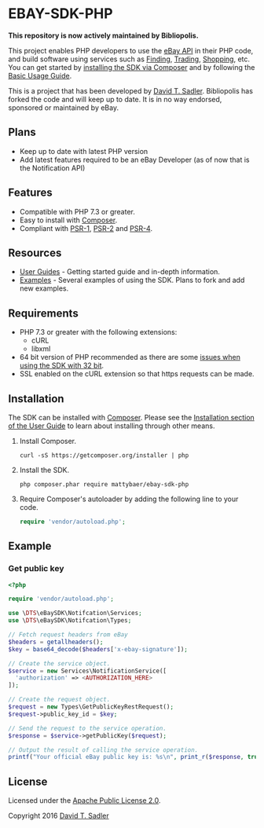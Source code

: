 # EBAY-SDK-PHP

**This repository is now actively maintained by Bibliopolis.**

This project enables PHP developers to use the [eBay API](https://go.developer.ebay.com/api-documentation) in their PHP code, and build software using services such as [Finding](http://developer.ebay.com/Devzone/finding/Concepts/FindingAPIGuide.html), [Trading](http://developer.ebay.com/DevZone/guides/ebayfeatures/index.html), [Shopping](http://developer.ebay.com/Devzone/shopping/docs/Concepts/ShoppingAPIGuide.html), etc. You can get started by [installing the SDK via Composer](http://devbay.net/sdk/guides/getting-started/installation.html) and by following the [Basic Usage Guide](http://devbay.net/sdk/guides/getting-started/basic-usage.html).

This is a project that has been developed by [David T. Sadler](http://twitter.com/davidtsadler). Bibliopolis has forked the code and will keep up to date. It is in no way endorsed, sponsored or maintained by eBay.

## Plans
  - Keep up to date with latest PHP version
  - Add latest features required to be an eBay Developer (as of now that is the Notification API)

## Features

  - Compatible with PHP 7.3 or greater.
  - Easy to install with [Composer](http://getcomposer.org/).
  - Compliant with [PSR-1](http://www.php-fig.org/psr/psr-1/), [PSR-2](http://www.php-fig.org/psr/psr-2/) and [PSR-4](http://www.php-fig.org/psr/psr-4/).

## Resources

  - [User Guides](http://devbay.net/sdk/guides/) - Getting started guide and in-depth information.
  - [Examples](https://github.com/davidtsadler/ebay-sdk-examples) - Several examples of using the SDK. Plans to fork and add new examples.

## Requirements

  - PHP 7.3 or greater with the following extensions:
      - cURL
      - libxml
  - 64 bit version of PHP recommended as there are some [issues when using the SDK with 32 bit](http://devbay.net/sdk/guides/getting-started/requirements.html#using-the-sdk-with-32-bit-systems).
  - SSL enabled on the cURL extension so that https requests can be made.

## Installation

The SDK can be installed with [Composer](http://getcomposer.org/). Please see the [Installation section of the User Guide](http://devbay.net/sdk/guides/getting-started/installation.html) to learn about installing through other means.

  1. Install Composer.

     ```
     curl -sS https://getcomposer.org/installer | php
     ```

  1. Install the SDK.

     ```
     php composer.phar require mattybaer/ebay-sdk-php
     ```

  1. Require Composer's autoloader by adding the following line to your code.

     ```php
     require 'vendor/autoload.php';
     ```

## Example

### Get public key

```php
<?php

require 'vendor/autoload.php';

use \DTS\eBaySDK\Notifcation\Services;
use \DTS\eBaySDK\Notifcation\Types;

// Fetch request headers from eBay
$headers = getallheaders();
$key = base64_decode($headers['x-ebay-signature']);

// Create the service object.
$service = new Services\NotificationService([
  'authorization' => <AUTHORIZATION_HERE>
]);

// Create the request object.
$request = new Types\GetPublicKeyRestRequest();
$request->public_key_id = $key;

// Send the request to the service operation.
$response = $service->getPublicKey($request);

// Output the result of calling the service operation.
printf("Your official eBay public key is: %s\n", print_r($response, true));
```

## License

Licensed under the [Apache Public License 2.0](http://www.apache.org/licenses/LICENSE-2.0.html).

Copyright 2016 [David T. Sadler](http://twitter.com/davidtsadler)
